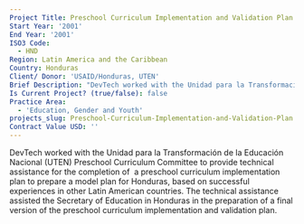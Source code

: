 ```yaml
---
Project Title: Preschool Curriculum Implementation and Validation Plan
Start Year: '2001'
End Year: '2001'
ISO3 Code:
  - HND
Region: Latin America and the Caribbean
Country: Honduras
Client/ Donor: 'USAID/Honduras, UTEN'
Brief Description: "DevTech worked with the Unidad para la Transformación de la Educación Nacional (UTEN) Preschool Curriculum Committee to provide technical assistance for the completion of  a preschool curriculum implementation plan to prepare a model plan for Honduras, based on successful experiences in other Latin American countries. The technical assistance assisted the Secretary of Education in Honduras in the preparation of a final version of the preschool curriculum implementation and validation plan."
Is Current Project? (true/false): false
Practice Area:
  - 'Education, Gender and Youth'
projects_slug: Preschool-Curriculum-Implementation-and-Validation-Plan
Contract Value USD: ''
---
```

DevTech worked with the Unidad para la Transformación de la Educación Nacional (UTEN) Preschool Curriculum Committee to provide technical assistance for the completion of  a preschool curriculum implementation plan to prepare a model plan for Honduras, based on successful experiences in other Latin American countries. The technical assistance assisted the Secretary of Education in Honduras in the preparation of a final version of the preschool curriculum implementation and validation plan.
